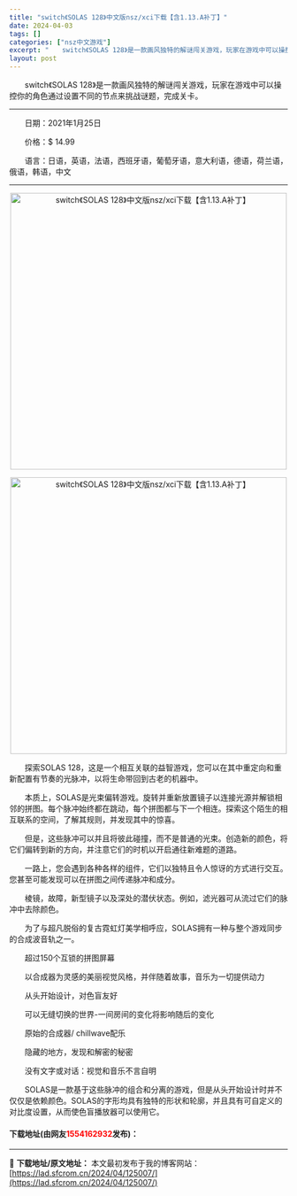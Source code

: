 ```yaml
---
title: "switch《SOLAS 128》中文版nsz/xci下载【含1.13.A补丁】"
date: 2024-04-03
tags: []
categories: ["nsz中文游戏"]
excerpt: "　　switch《SOLAS 128》是一款画风独特的解谜闯关游戏，玩家在游戏中可以操控你的角色通过设置不同的节点来挑战谜题，完成关卡。 　　日期：2021年1月25日 　　价格：$ 14.99 　　语言：日语，英语，法语，西班牙语，葡萄牙语，意大利语，德语，荷兰语，俄语，韩语，中文 　　探索SOL&hellip;"
layout: post
---
```


 <p>　　switch《SOLAS 128》是一款画风独特的解谜闯关游戏，玩家在游戏中可以操控你的角色通过设置不同的节点来挑战谜题，完成关卡。</p> <hr /> <p>　　日期：2021年1月25日</p> <p>　　价格：$ 14.99</p> <p>　　语言：日语，英语，法语，西班牙语，葡萄牙语，意大利语，德语，荷兰语，俄语，韩语，中文</p> <hr /> <p align="center"><img align="" border="0" src="https://lad.sfcrom.cn/wp-content/uploads/2024/04/20240403_660d6fef2ce41.jpg" width="500" alt="switch《SOLAS 128》中文版nsz/xci下载【含1.13.A补丁】" /></p> <p align="center"><img align="" border="0" src="https://lad.sfcrom.cn/wp-content/uploads/2024/04/20240403_660d6ff01c548.jpg" width="500" alt="switch《SOLAS 128》中文版nsz/xci下载【含1.13.A补丁】" /></p> <p>　　探索SOLAS 128，这是一个相互关联的益智游戏，您可以在其中重定向和重新配置有节奏的光脉冲，以将生命带回到古老的机器中。</p> <p>　　本质上，SOLAS是光束偏转游戏。旋转并重新放置镜子以连接光源并解锁相邻的拼图。每个脉冲始终都在跳动，每个拼图都与下一个相连。探索这个陌生的相互联系的空间，了解其规则，并发现其中的惊喜。</p> <p>　　但是，这些脉冲可以并且将彼此碰撞，而不是普通的光束。创造新的颜色，将它们偏转到新的方向，并注意它们的时机以开启通往新难题的道路。</p> <p>　　一路上，您会遇到各种各样的组件，它们以独特且令人惊讶的方式进行交互。您甚至可能发现可以在拼图之间传递脉冲和成分。</p> <p>　　棱镜，故障，新型镜子以及深处的潜伏状态。例如，滤光器可从流过它们的脉冲中去除颜色。</p> <p>　　为了与超凡脱俗的复古霓虹灯美学相呼应，SOLAS拥有一种与整个游戏同步的合成波音轨之一。</p> <p>　　超过150个互锁的拼图屏幕</p> <p>　　以合成器为灵感的美丽视觉风格，并伴随着故事，音乐为一切提供动力</p> <p>　　从头开始设计，对色盲友好</p> <p>　　可以无缝切换的世界-一间房间的变化将影响随后的变化</p> <p>　　原始的合成器/ chillwave配乐</p> <p>　　隐藏的地方，发现和解密的秘密</p> <p>　　没有文字或对话：视觉和音乐不言自明</p> <p>　　SOLAS是一款基于这些脉冲的组合和分离的游戏，但是从头开始设计时并不仅仅是依赖颜色。SOLAS的字形均具有独特的形状和轮廓，并且具有可自定义的对比度设置，从而使色盲播放器可以使用它。</p> <p><h4>下载地址(由网友<font color="red">1554162932</font>发布)：</h4></p> 

---
📖 **下载地址/原文地址：** 本文最初发布于我的博客网站：[https://lad.sfcrom.cn/2024/04/125007/](https://lad.sfcrom.cn/2024/04/125007/)
